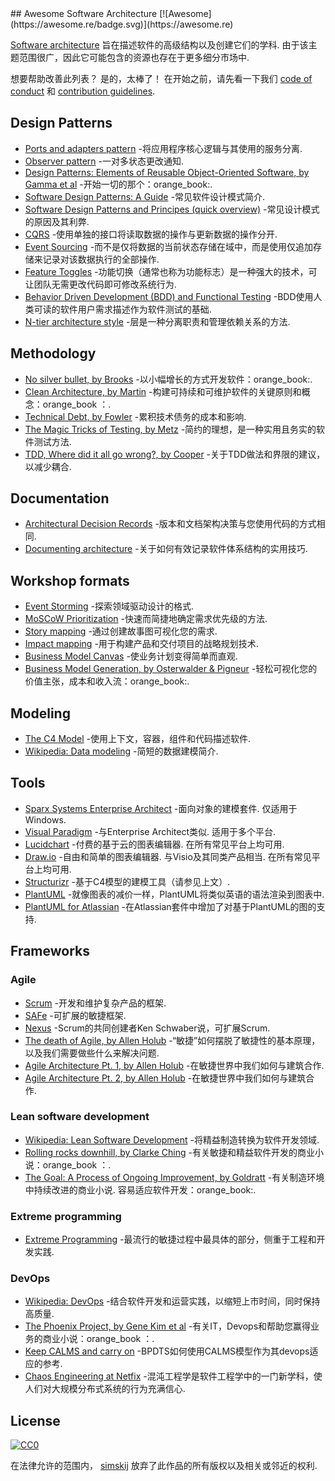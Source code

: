 <div class="github-widget" data-repo="simskij/awesome-software-architecture"></div>
<script async src="https://pagead2.googlesyndication.com/pagead/js/adsbygoogle.js"></script><ins class="adsbygoogle" style="display:block" data-ad-client="ca-pub-6890694312814945" data-ad-slot="5473692530" data-ad-format="auto"  data-full-width-responsive="true"></ins><script>(adsbygoogle = window.adsbygoogle || []).push({});</script>
## Awesome Software Architecture [![Awesome](https://awesome.re/badge.svg)](https://awesome.re)

[Software architecture](https://en.wikipedia.org/wiki/Software_architecture)  旨在描述软件的高级结构以及创建它们的学科.  由于该主题范围很广，因此它可能包含的资源也存在于更多细分市场中. 

 想要帮助改善此列表？  是的，太棒了！  在开始之前，请先看一下我们 [code of conduct](https://github.com/simskij/awesome-software-architecture/blob/master/code_of_conduct.md) 和 [contribution guidelines](https://github.com/simskij/awesome-software-architecture/blob/master/contributing.md).



## Design Patterns
- [Ports and adapters pattern](https://softwarecampament.wordpress.com/portsadapters/) -将应用程序核心逻辑与其使用的服务分离.
- [Observer pattern](https://medium.com/datadriveninvestor/design-patterns-a-quick-guide-to-observer-pattern-d0622145d6c2) -一对多状态更改通知.
- [Design Patterns: Elements of Reusable Object-Oriented Software, by Gamma et al](https://www.amazon.com/Design-Patterns-Elements-Reusable-Object-Oriented/dp/0201633612/) -开始一切的那个：orange_book:.
- [Software Design Patterns: A Guide](https://airbrake.io/blog/design-patterns/software-design-patterns-guide) -常见软件设计模式简介.
- [Software Design Patterns and Principes (quick overview)](https://www.youtube.com/watch?v=WV2Ed1QTst8) -常见设计模式的原因及其利弊.
- [CQRS](https://docs.microsoft.com/en-us/azure/architecture/patterns/cqrs) -使用单独的接口将读取数据的操作与更新数据的操作分开.
- [Event Sourcing](https://docs.microsoft.com/en-us/azure/architecture/patterns/event-sourcing) -而不是仅将数据的当前状态存储在域中，而是使用仅追加存储来记录对该数据执行的全部操作.
- [Feature Toggles](https://www.martinfowler.com/articles/feature-toggles.html) -功能切换（通常也称为功能标志）是一种强大的技术，可让团队无需更改代码即可修改系统行为.
- [Behavior Driven Development (BDD) and Functional Testing](https://medium.com/javascript-scene/behavior-driven-development-bdd-and-functional-testing-62084ad7f1f2) -BDD使用人类可读的软件用户需求描述作为软件测试的基础.
- [N-tier architecture style](https://docs.microsoft.com/en-us/azure/architecture/guide/architecture-styles/n-tier) -层是一种分离职责和管理依赖关系的方法.

## Methodology

- [No silver bullet, by Brooks](http://faculty.salisbury.edu/~xswang/Research/Papers/SERelated/no-silver-bullet.pdf) -以小幅增长的方式开发软件：orange_book:.
- [Clean Architecture, by Martin](https://www.amazon.com/Clean-Architecture-Craftsmans-Software-Structure/dp/0134494164) -构建可持续和可维护软件的关键原则和概念：orange_book ：.
- [Technical Debt, by Fowler](https://martinfowler.com/bliki/TechnicalDebt.html) -累积技术债务的成本和影响.
- [The Magic Tricks of Testing, by Metz](https://www.youtube.com/watch?v=URSWYvyc42M) -简约的理想，是一种实用且务实的软件测试方法.
- [TDD, Where did it all go wrong?, by Cooper](https://www.infoq.com/presentations/tdd-original/) -关于TDD做法和界限的建议，以减少耦合.

## Documentation

- [Architectural Decision Records](https://adr.github.io/) -版本和文档架构决策与您使用代码的方式相同.
- [Documenting architecture](https://dzone.com/articles/documenting-architecture-1) -关于如何有效记录软件体系结构的实用技巧.


## Workshop formats

- [Event Storming](https://www.eventstorming.com/) -探索领域驱动设计的格式.
- [MoSCoW Prioritization](https://www.knowledgehut.com/blog/agile/how-to-prioritise-requirements-with-the-moscow-technique) -快速而简捷地确定需求优先级的方法.
- [Story mapping](https://www.jpattonassociates.com/wp-content/uploads/2015/03/story_mapping.pdf) -通过创建故事图可视化您的需求.
- [Impact mapping](https://www.impactmapping.org/) -用于构建产品和交付项目的战略规划技术.
- [Business Model Canvas](https://en.wikipedia.org/wiki/Business_Model_Canvas) -使业务计划变得简单而直观.
- [Business Model Generation, by Osterwalder & Pigneur](https://www.amazon.com/Business-Model-Generation-Visionaries-Challengers/dp/0470876417) -轻松可视化您的价值主张，成本和收入流：orange_book:.

## Modeling

- [The C4 Model](https://c4model.com/) -使用上下文，容器，组件和代码描述软件.
- [Wikipedia: Data modeling](https://en.wikipedia.org/wiki/Data_modeling) -简短的数据建模简介.

## Tools

- [Sparx Systems Enterprise Architect](https://sparxsystems.com/products/ea/index.html)  -面向对象的建模套件.  仅适用于Windows.
- [Visual Paradigm](https://www.visual-paradigm.com/)  -与Enterprise Architect类似.  适用于多个平台.
- [Lucidchart](https://www.lucidchart.com)  -付费的基于云的图表编辑器.  在所有常见平台上均可用.
- [Draw.io](https://www.draw.io)  -自由和简单的图表编辑器.  与Visio及其同类产品相当.  在所有常见平台上均可用.
- [Structurizr](https://structurizr.com) -基于C4模型的建模工具（请参见上文）.
- [PlantUML](http://plantuml.com/) -就像图表的减价一样，PlantUML将类似英语的语法渲染到图表中.
- [PlantUML for Atlassian](https://marketplace.atlassian.com/apps/1215115/plantuml-for-confluence-cloud?hosting=cloud&tab=overview) -在Atlassian套件中增加了对基于PlantUML的图的支持.

## Frameworks

### Agile

- [Scrum](https://www.scrumguides.org/) -开发和维护复杂产品的框架.
- [SAFe](https://www.scaledagileframework.com/) -可扩展的敏捷框架.
- [Nexus](https://www.scrum.org/resources/scaling-scrum) -Scrum的共同创建者Ken Schwaber说，可扩展Scrum. 
- [The death of Agile, by Allen Holub](https://www.youtube.com/watch?v=HZyRQ8Uhhmk&feature=youtu.be) -“敏捷”如何摆脱了敏捷性的基本原理，以及我们需要做些什么来解决问题.
- [Agile Architecture Pt. 1, by Allen Holub](https://www.youtube.com/watch?v=0kRCFVGpX7k) -在敏捷世界中我们如何与建筑合作. 
- [Agile Architecture Pt. 2, by Allen Holub](https://www.youtube.com/watch?v=txbS0WJC1bo) -在敏捷世界中我们如何与建筑合作. 
### Lean software development

- [Wikipedia: Lean Software Development](https://en.wikipedia.org/wiki/Lean_software_development) -将精益制造转换为软件开发领域.
- [Rolling rocks downhill, by Clarke Ching](https://www.amazon.com/Rolling-Rocks-Downhill-Software-Projects/dp/1505446511) -有关敏捷和精益软件开发的商业小说：orange_book ：.
- [The Goal: A Process of Ongoing Improvement, by Goldratt](https://www.amazon.com/Goal-Process-Ongoing-Improvement/dp/0884270610)  -有关制造环境中持续改进的商业小说.  容易适应软件开发：orange_book:.
### Extreme programming

- [Extreme Programming](http://www.extremeprogramming.org/) -最流行的敏捷过程中最具体的部分，侧重于工程和开发实践.

### DevOps

- [Wikipedia: DevOps](https://en.wikipedia.org/wiki/DevOps) -结合软件开发和运营实践，以缩短上市时间，同时保持高质量.
- [The Phoenix Project, by Gene Kim et al](https://www.amazon.com/Phoenix-Project-DevOps-Helping-Business/dp/0988262592) -有关IT，Devops和帮助您赢得业务的商业小说：orange_book ：.
- [Keep CALMS and carry on](https://dwpdigital.blog.gov.uk/2019/03/25/keep-calms-and-carry-on-how-we-do-devops/) -BPDTS如何使用CALMS模型作为其devops适应的参考. 
- [Chaos Engineering at Netfix](https://www.youtube.com/watch?v=6ilMZqKdMMU) -混沌工程学是软件工程学中的一门新学科，使人们对大规模分布式系统的行为充满信心. 

## License

[![CC0](http://mirrors.creativecommons.org/presskit/buttons/88x31/svg/cc-zero.svg)](https://creativecommons.org/publicdomain/zero/1.0/)

在法律允许的范围内， [simskij](https://github.com/simskij) 放弃了此作品的所有版权以及相关或邻近的权利.
